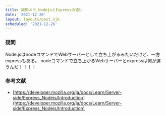 ```yaml
---
title: 疑問メモ_NodejsとExpressの違い
date: '2021-12-26'
layout: layouts/post.njk
scheduled: '2021-12-26'
---
```



### 疑問
Node.jsはnodeコマンドでWebサーバーとして立ち上がるみたいだけど、一方expressもある。
nodeコマンドで立ち上がるWebサーバーとexpressは何が違うんだ！！！！


### 参考文献
- [https://developer.mozilla.org/ja/docs/Learn/Server-side/Express_Nodejs/Introduction](https://developer.mozilla.org/ja/docs/Learn/Server-side/Express_Nodejs/Introduction)
